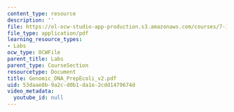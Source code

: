 ```yaml
---
content_type: resource
description: ''
file: https://ol-ocw-studio-app-production.s3.amazonaws.com/courses/7-13-experimental-microbial-genetics-fall-2003/53daae8b9a2cd0b1da1e2cdd1479674d_Genomic_DNA_PrepEcoli_v2.pdf
file_type: application/pdf
learning_resource_types:
- Labs
ocw_type: OCWFile
parent_title: Labs
parent_type: CourseSection
resourcetype: Document
title: Genomic_DNA_PrepEcoli_v2.pdf
uid: 53daae8b-9a2c-d0b1-da1e-2cdd1479674d
video_metadata:
  youtube_id: null
---
```

